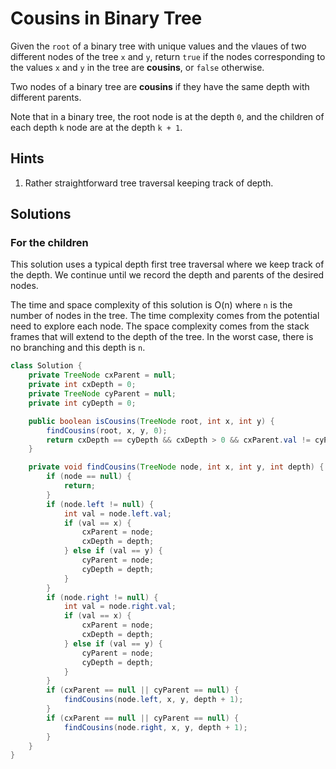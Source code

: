 # Cousins in Binary Tree

Given the `root` of a binary tree with unique values and the vlaues of two
different nodes of the tree `x` and `y`, return `true` if the nodes
corresponding to the values `x` and `y` in the tree are **cousins**, or
`false` otherwise.

Two nodes of a binary tree are **cousins** if they have the same depth with
different parents.

Note that in a binary tree, the root node is at the depth `0`, and the children
of each depth `k` node are at the depth `k + 1`.

## Hints

1. Rather straightforward tree traversal keeping track of depth.

## Solutions

### For the children

This solution uses a typical depth first tree traversal where we keep track
of the depth. We continue until we record the depth and parents of the desired
nodes.

The time and space complexity of this solution is O(n) where `n` is the number
of nodes in the tree. The time complexity comes from the potential need to
explore each node. The space complexity comes from the stack frames that will
extend to the depth of the tree. In the worst case, there is no branching and
this depth is `n`.

```java
class Solution {
    private TreeNode cxParent = null;
    private int cxDepth = 0;
    private TreeNode cyParent = null;
    private int cyDepth = 0;

    public boolean isCousins(TreeNode root, int x, int y) {
        findCousins(root, x, y, 0);
        return cxDepth == cyDepth && cxDepth > 0 && cxParent.val != cyParent.val;
    }

    private void findCousins(TreeNode node, int x, int y, int depth) {
        if (node == null) {
            return;
        }
        if (node.left != null) {
            int val = node.left.val;
            if (val == x) {
                cxParent = node;
                cxDepth = depth;
            } else if (val == y) {
                cyParent = node;
                cyDepth = depth;
            }
        }
        if (node.right != null) {
            int val = node.right.val;
            if (val == x) {
                cxParent = node;
                cxDepth = depth;
            } else if (val == y) {
                cyParent = node;
                cyDepth = depth;
            }
        }
        if (cxParent == null || cyParent == null) {
            findCousins(node.left, x, y, depth + 1);
        }
        if (cxParent == null || cyParent == null) {
            findCousins(node.right, x, y, depth + 1);
        }
    }
}
```
